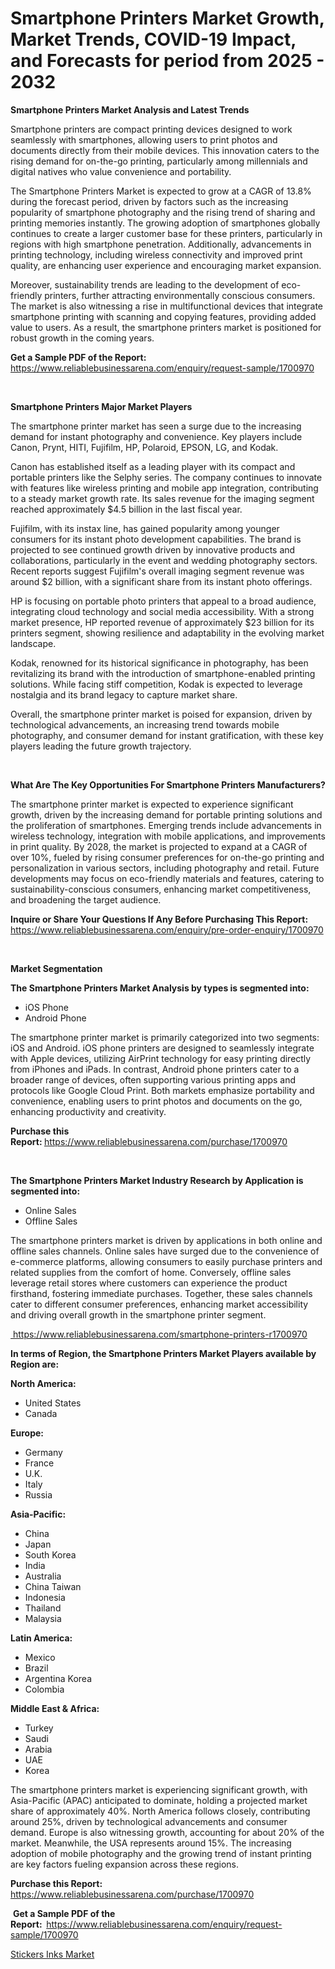 <p><h1>Smartphone Printers Market Growth, Market Trends, COVID-19 Impact, and Forecasts for period from 2025 - 2032</h1></p><p><strong>Smartphone Printers Market Analysis and Latest Trends</strong></p>
<p><p>Smartphone printers are compact printing devices designed to work seamlessly with smartphones, allowing users to print photos and documents directly from their mobile devices. This innovation caters to the rising demand for on-the-go printing, particularly among millennials and digital natives who value convenience and portability.</p><p>The Smartphone Printers Market is expected to grow at a CAGR of 13.8% during the forecast period, driven by factors such as the increasing popularity of smartphone photography and the rising trend of sharing and printing memories instantly. The growing adoption of smartphones globally continues to create a larger customer base for these printers, particularly in regions with high smartphone penetration. Additionally, advancements in printing technology, including wireless connectivity and improved print quality, are enhancing user experience and encouraging market expansion.</p><p>Moreover, sustainability trends are leading to the development of eco-friendly printers, further attracting environmentally conscious consumers. The market is also witnessing a rise in multifunctional devices that integrate smartphone printing with scanning and copying features, providing added value to users. As a result, the smartphone printers market is positioned for robust growth in the coming years.</p></p>
<p><strong>Get a Sample PDF of the Report:&nbsp;</strong> <a href="https://www.reliablebusinessarena.com/enquiry/request-sample/1700970?utm_campaign=2982&utm_medium=2&utm_source=Github&utm_content=ia&utm_term=27032025&utm_id=smartphone-printers">https://www.reliablebusinessarena.com/enquiry/request-sample/1700970</a></p>
<p>&nbsp;</p>
<p><strong>Smartphone Printers Major Market Players</strong></p>
<p><p>The smartphone printer market has seen a surge due to the increasing demand for instant photography and convenience. Key players include Canon, Prynt, HITI, Fujifilm, HP, Polaroid, EPSON, LG, and Kodak.</p><p>Canon has established itself as a leading player with its compact and portable printers like the Selphy series. The company continues to innovate with features like wireless printing and mobile app integration, contributing to a steady market growth rate. Its sales revenue for the imaging segment reached approximately $4.5 billion in the last fiscal year.</p><p>Fujifilm, with its instax line, has gained popularity among younger consumers for its instant photo development capabilities. The brand is projected to see continued growth driven by innovative products and collaborations, particularly in the event and wedding photography sectors. Recent reports suggest Fujifilm's overall imaging segment revenue was around $2 billion, with a significant share from its instant photo offerings.</p><p>HP is focusing on portable photo printers that appeal to a broad audience, integrating cloud technology and social media accessibility. With a strong market presence, HP reported revenue of approximately $23 billion for its printers segment, showing resilience and adaptability in the evolving market landscape.</p><p>Kodak, renowned for its historical significance in photography, has been revitalizing its brand with the introduction of smartphone-enabled printing solutions. While facing stiff competition, Kodak is expected to leverage nostalgia and its brand legacy to capture market share.</p><p>Overall, the smartphone printer market is poised for expansion, driven by technological advancements, an increasing trend towards mobile photography, and consumer demand for instant gratification, with these key players leading the future growth trajectory.</p></p>
<p>&nbsp;</p>
<p><strong>What Are The Key Opportunities For Smartphone Printers Manufacturers?</strong></p>
<p><p>The smartphone printer market is expected to experience significant growth, driven by the increasing demand for portable printing solutions and the proliferation of smartphones. Emerging trends include advancements in wireless technology, integration with mobile applications, and improvements in print quality. By 2028, the market is projected to expand at a CAGR of over 10%, fueled by rising consumer preferences for on-the-go printing and personalization in various sectors, including photography and retail. Future developments may focus on eco-friendly materials and features, catering to sustainability-conscious consumers, enhancing market competitiveness, and broadening the target audience.</p></p>
<p><strong>Inquire or Share Your Questions If Any Before Purchasing This Report:</strong> <a href="https://www.reliablebusinessarena.com/enquiry/pre-order-enquiry/1700970?utm_campaign=2982&utm_medium=2&utm_source=Github&utm_content=ia&utm_term=27032025&utm_id=smartphone-printers">https://www.reliablebusinessarena.com/enquiry/pre-order-enquiry/1700970</a></p>
<p>&nbsp;</p>
<p><strong>Market Segmentation</strong></p>
<p><strong>The Smartphone Printers Market Analysis by types is segmented into:</strong></p>
<p><ul><li>iOS Phone</li><li>Android Phone</li></ul></p>
<p><p>The smartphone printer market is primarily categorized into two segments: iOS and Android. iOS phone printers are designed to seamlessly integrate with Apple devices, utilizing AirPrint technology for easy printing directly from iPhones and iPads. In contrast, Android phone printers cater to a broader range of devices, often supporting various printing apps and protocols like Google Cloud Print. Both markets emphasize portability and convenience, enabling users to print photos and documents on the go, enhancing productivity and creativity.</p></p>
<p><strong>Purchase this Report:&nbsp;</strong><a href="https://www.reliablebusinessarena.com/purchase/1700970?utm_campaign=2982&utm_medium=2&utm_source=Github&utm_content=ia&utm_term=27032025&utm_id=smartphone-printers">https://www.reliablebusinessarena.com/purchase/1700970</a></p>
<p>&nbsp;</p>
<p><strong>The Smartphone Printers Market Industry Research by Application is segmented into:</strong></p>
<p><ul><li>Online Sales</li><li>Offline Sales</li></ul></p>
<p><p>The smartphone printers market is driven by applications in both online and offline sales channels. Online sales have surged due to the convenience of e-commerce platforms, allowing consumers to easily purchase printers and related supplies from the comfort of home. Conversely, offline sales leverage retail stores where customers can experience the product firsthand, fostering immediate purchases. Together, these sales channels cater to different consumer preferences, enhancing market accessibility and driving overall growth in the smartphone printer segment.</p></p>
<p><a href="https://www.reliablebusinessarena.com/smartphone-printers-r1700970?utm_campaign=2982&utm_medium=2&utm_source=Github&utm_content=ia&utm_term=27032025&utm_id=smartphone-printers">&nbsp;https://www.reliablebusinessarena.com/smartphone-printers-r1700970</a></p>
<p><strong>In terms of Region, the Smartphone Printers Market Players available by Region are:</strong></p>
<p>
    <p> <strong> North America: </strong>
        <ul>
            <li>United States</li>
            <li>Canada</li>
        </ul>
        </p> 
    <p> <strong> Europe: </strong>
        <ul>
            <li>Germany</li>
            <li>France</li>
            <li>U.K.</li>
            <li>Italy</li>
            <li>Russia</li>
        </ul>
        </p> 
    <p> <strong> Asia-Pacific: </strong>
        <ul>
            <li>China</li>
            <li>Japan</li>
            <li>South Korea</li>
            <li>India</li>
            <li>Australia</li>
            <li>China Taiwan</li>
            <li>Indonesia</li>
            <li>Thailand</li>
            <li>Malaysia</li>
        </ul>
        </p> 
    <p> <strong> Latin America: </strong>
        <ul>
            <li>Mexico</li>
            <li>Brazil</li>
            <li>Argentina Korea</li>
            <li>Colombia</li>
        </ul>
        </p> 
    <p> <strong> Middle East & Africa: </strong>
        <ul>
            <li>Turkey</li>
            <li>Saudi</li>
            <li>Arabia</li>
            <li>UAE</li>
            <li>Korea</li>
        </ul>
    </p>
    </p>
<p><p>The smartphone printers market is experiencing significant growth, with Asia-Pacific (APAC) anticipated to dominate, holding a projected market share of approximately 40%. North America follows closely, contributing around 25%, driven by technological advancements and consumer demand. Europe is also witnessing growth, accounting for about 20% of the market. Meanwhile, the USA represents around 15%. The increasing adoption of mobile photography and the growing trend of instant printing are key factors fueling expansion across these regions.</p></p>
<p><strong>Purchase this Report: </strong><a href="https://www.reliablebusinessarena.com/purchase/1700970?utm_campaign=2982&utm_medium=2&utm_source=Github&utm_content=ia&utm_term=27032025&utm_id=smartphone-printers">https://www.reliablebusinessarena.com/purchase/1700970</a></p>
<p>&nbsp;<strong>Get a Sample PDF of the Report:&nbsp;&nbsp;</strong><a href="https://www.reliablebusinessarena.com/enquiry/request-sample/1700970?utm_campaign=2982&utm_medium=2&utm_source=Github&utm_content=ia&utm_term=27032025&utm_id=smartphone-printers">https://www.reliablebusinessarena.com/enquiry/request-sample/1700970</a></p>
<p><strong></strong></p>
<p><p><a href="https://github.com/haaszgettre6/Market-Research-Report-List-1/blob/main/stickers-inks-market.md?utm_campaign=2982&utm_medium=2&utm_source=Github&utm_content=ia&utm_term=27032025&utm_id=smartphone-printers">Stickers Inks Market</a></p></p>